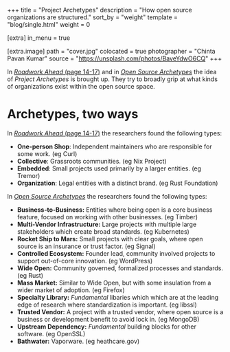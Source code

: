 +++
title = "Project Archetypes"
description = "How open source organizations are structured."
sort_by = "weight"
template = "blog/single.html"
weight = 0

[extra]
in_menu = true

[extra.image]
path = "cover.jpg"
colocated = true
photographer = "Chinta Pavan Kumar"
source = "https://unsplash.com/photos/BaveYdwO6CQ"
+++

In [*Roadwork Ahead* (page 14-17)][roadwork-ahead] and in [*Open Source Archetypes*][open-source-archetypes] the idea of *Project Archetypes* is brought up. They try to broadly grip at what kinds of organizations exist within the open source space.

# Archetypes, two ways

In [*Roadwork Ahead* (page 14-17)][roadwork-ahead] the researchers found the following types:

* **One-person Shop**: Independent maintainers who are responsible for some work. (eg Curl)
* **Collective**: Grassroots communities. (eg Nix Project)
* **Embedded**: Small projects used primarily by a larger entities. (eg Tremor)
* **Organization**: Legal entities with a distinct brand. (eg Rust Foundation)

In [*Open Source Archetypes*][open-source-archetypes] the researchers found the following types:

* **Business-to-Business:** Entities where being open is a core business feature, focused on working with other businesses. (eg Timber)
* **Multi-Vendor Infrastructure:** Large projects with multiple large stakeholders which create broad standards. (eg Kubernetes)
* **Rocket Ship to Mars:** Small projects with clear goals, where open source is an insurance or trust factor. (eg Signal)
* **Controlled Ecosystem:** Founder lead, community involved projects to support out-of-core innovation. (eg WordPress)
* **Wide Open:** Community governed, formalized processes and standards. (eg Rust)
* **Mass Market:** Similar to Wide Open, but with some insulation from a wider market of adoption. (eg Firefox)
* **Specialty Library:** *Fundamental* libaries which which are at the leading edge of research where standardization is important. (eg libssl)
* **Trusted Vendor:** A project with a trusted vendor, where open source is a business or development benefit to avoid lock in. (eg MongoDB)
* **Upstream Dependency:** *Fundamental* building blocks for other software. (eg OpenSSL)
* **Bathwater:** Vaporware. (eg heathcare.gov)


[roadwork-ahead]: https://recommendations.implicit-development.org/assets/IDE_REPORT_2020.pdf
[open-source-archetypes]: https://blog.mozilla.org/wp-content/uploads/2018/05/MZOTS_OS_Archetypes_report_ext_scr.pdf